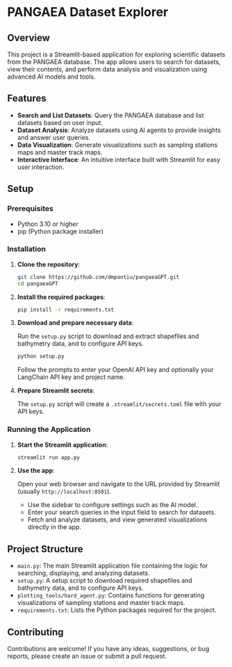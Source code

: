 # PANGAEA Dataset Explorer

## Overview

This project is a Streamlit-based application for exploring scientific datasets from the PANGAEA database. The app allows users to search for datasets, view their contents, and perform data analysis and visualization using advanced AI models and tools.

## Features

- **Search and List Datasets**: Query the PANGAEA database and list datasets based on user input.
- **Dataset Analysis**: Analyze datasets using AI agents to provide insights and answer user queries.
- **Data Visualization**: Generate visualizations such as sampling stations maps and master track maps.
- **Interactive Interface**: An intuitive interface built with Streamlit for easy user interaction.

## Setup

### Prerequisites

- Python 3.10 or higher
- pip (Python package installer)

### Installation

1. **Clone the repository**:

    ```sh
    git clone https://github.com/dmpantiu/pangaeaGPT.git
    cd pangaeaGPT
    ```

2. **Install the required packages**:

    ```sh
    pip install -r requirements.txt
    ```

3. **Download and prepare necessary data**:

    Run the `setup.py` script to download and extract shapefiles and bathymetry data, and to configure API keys.

    ```sh
    python setup.py
    ```

    Follow the prompts to enter your OpenAI API key and optionally your LangChain API key and project name.

4. **Prepare Streamlit secrets**:

    The `setup.py` script will create a `.streamlit/secrets.toml` file with your API keys.

### Running the Application

1. **Start the Streamlit application**:

    ```sh
    streamlit run app.py
    ```

2. **Use the app**:

    Open your web browser and navigate to the URL provided by Streamlit (usually `http://localhost:8501`).

    - Use the sidebar to configure settings such as the AI model.
    - Enter your search queries in the input field to search for datasets.
    - Fetch and analyze datasets, and view generated visualizations directly in the app.

## Project Structure

- `main.py`: The main Streamlit application file containing the logic for searching, displaying, and analyzing datasets.
- `setup.py`: A setup script to download required shapefiles and bathymetry data, and to configure API keys.
- `plotting_tools/hard_agent.py`: Contains functions for generating visualizations of sampling stations and master track maps.
- `requirements.txt`: Lists the Python packages required for the project.

## Contributing

Contributions are welcome! If you have any ideas, suggestions, or bug reports, please create an issue or submit a pull request.
